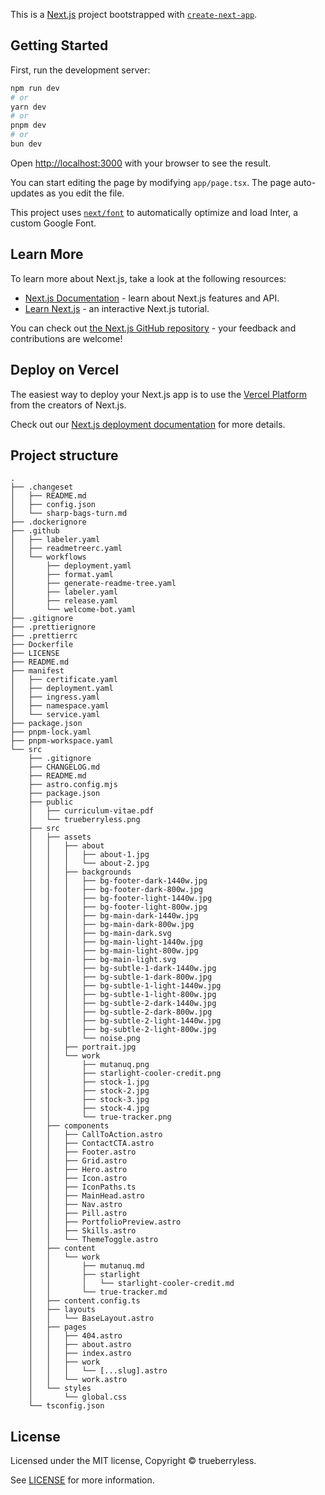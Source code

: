 This is a [Next.js](https://nextjs.org/) project bootstrapped with [`create-next-app`](https://github.com/vercel/next.js/tree/canary/packages/create-next-app).

## Getting Started

First, run the development server:

```bash
npm run dev
# or
yarn dev
# or
pnpm dev
# or
bun dev
```

Open [http://localhost:3000](http://localhost:3000) with your browser to see the result.

You can start editing the page by modifying `app/page.tsx`. The page auto-updates as you edit the file.

This project uses [`next/font`](https://nextjs.org/docs/basic-features/font-optimization) to automatically optimize and load Inter, a custom Google Font.

## Learn More

To learn more about Next.js, take a look at the following resources:

- [Next.js Documentation](https://nextjs.org/docs) - learn about Next.js features and API.
- [Learn Next.js](https://nextjs.org/learn) - an interactive Next.js tutorial.

You can check out [the Next.js GitHub repository](https://github.com/vercel/next.js/) - your feedback and contributions are welcome!

## Deploy on Vercel

The easiest way to deploy your Next.js app is to use the [Vercel Platform](https://vercel.com/new?utm_medium=default-template&filter=next.js&utm_source=create-next-app&utm_campaign=create-next-app-readme) from the creators of Next.js.

Check out our [Next.js deployment documentation](https://nextjs.org/docs/deployment) for more details.

## Project structure

```
.
├── .changeset
│   ├── README.md
│   ├── config.json
│   └── sharp-bags-turn.md
├── .dockerignore
├── .github
│   ├── labeler.yaml
│   ├── readmetreerc.yaml
│   └── workflows
│       ├── deployment.yaml
│       ├── format.yaml
│       ├── generate-readme-tree.yaml
│       ├── labeler.yaml
│       ├── release.yaml
│       └── welcome-bot.yaml
├── .gitignore
├── .prettierignore
├── .prettierrc
├── Dockerfile
├── LICENSE
├── README.md
├── manifest
│   ├── certificate.yaml
│   ├── deployment.yaml
│   ├── ingress.yaml
│   ├── namespace.yaml
│   └── service.yaml
├── package.json
├── pnpm-lock.yaml
├── pnpm-workspace.yaml
└── src
    ├── .gitignore
    ├── CHANGELOG.md
    ├── README.md
    ├── astro.config.mjs
    ├── package.json
    ├── public
    │   ├── curriculum-vitae.pdf
    │   └── trueberryless.png
    ├── src
    │   ├── assets
    │   │   ├── about
    │   │   │   ├── about-1.jpg
    │   │   │   └── about-2.jpg
    │   │   ├── backgrounds
    │   │   │   ├── bg-footer-dark-1440w.jpg
    │   │   │   ├── bg-footer-dark-800w.jpg
    │   │   │   ├── bg-footer-light-1440w.jpg
    │   │   │   ├── bg-footer-light-800w.jpg
    │   │   │   ├── bg-main-dark-1440w.jpg
    │   │   │   ├── bg-main-dark-800w.jpg
    │   │   │   ├── bg-main-dark.svg
    │   │   │   ├── bg-main-light-1440w.jpg
    │   │   │   ├── bg-main-light-800w.jpg
    │   │   │   ├── bg-main-light.svg
    │   │   │   ├── bg-subtle-1-dark-1440w.jpg
    │   │   │   ├── bg-subtle-1-dark-800w.jpg
    │   │   │   ├── bg-subtle-1-light-1440w.jpg
    │   │   │   ├── bg-subtle-1-light-800w.jpg
    │   │   │   ├── bg-subtle-2-dark-1440w.jpg
    │   │   │   ├── bg-subtle-2-dark-800w.jpg
    │   │   │   ├── bg-subtle-2-light-1440w.jpg
    │   │   │   ├── bg-subtle-2-light-800w.jpg
    │   │   │   └── noise.png
    │   │   ├── portrait.jpg
    │   │   └── work
    │   │       ├── mutanuq.png
    │   │       ├── starlight-cooler-credit.png
    │   │       ├── stock-1.jpg
    │   │       ├── stock-2.jpg
    │   │       ├── stock-3.jpg
    │   │       ├── stock-4.jpg
    │   │       └── true-tracker.png
    │   ├── components
    │   │   ├── CallToAction.astro
    │   │   ├── ContactCTA.astro
    │   │   ├── Footer.astro
    │   │   ├── Grid.astro
    │   │   ├── Hero.astro
    │   │   ├── Icon.astro
    │   │   ├── IconPaths.ts
    │   │   ├── MainHead.astro
    │   │   ├── Nav.astro
    │   │   ├── Pill.astro
    │   │   ├── PortfolioPreview.astro
    │   │   ├── Skills.astro
    │   │   └── ThemeToggle.astro
    │   ├── content
    │   │   └── work
    │   │       ├── mutanuq.md
    │   │       ├── starlight
    │   │       │   └── starlight-cooler-credit.md
    │   │       └── true-tracker.md
    │   ├── content.config.ts
    │   ├── layouts
    │   │   └── BaseLayout.astro
    │   ├── pages
    │   │   ├── 404.astro
    │   │   ├── about.astro
    │   │   ├── index.astro
    │   │   ├── work
    │   │   │   └── [...slug].astro
    │   │   └── work.astro
    │   └── styles
    │       └── global.css
    └── tsconfig.json

```

## License

Licensed under the MIT license, Copyright © trueberryless.

See [LICENSE](/LICENSE) for more information.
